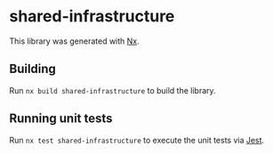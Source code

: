 # shared-infrastructure

This library was generated with [Nx](https://nx.dev).

## Building

Run `nx build shared-infrastructure` to build the library.

## Running unit tests

Run `nx test shared-infrastructure` to execute the unit tests via [Jest](https://jestjs.io).
